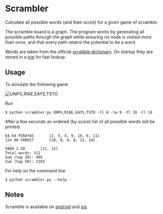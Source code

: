 # Scrambler

Calculate all possible words (and their score) for a given game of
scramble.

The scramble board is a graph. The program works by generating all
possible paths through the graph while ensuring no node is visited
more than once, and that every path retains the potential to be a
word.

Words are taken from the official
[scrabble dictionary](http://www.isc.ro/en/commands/lists.html). On
startup they are stored in a [trie](http://en.wikipedia.org/wiki/Trie)
for fast lookup.

## Usage

To simulate the following game

![UNPG,RIAE,EAYS,TSTO](/home/andrew/scrambler/example.png "Scramble! [UNPG,RIAE,EAYS,TSTO]")

Run

    $ python scrambler.py UNPG,RIAE,EAYS,TSTO -tl 8 -tw 9 -tl 10 -tl 14

After a few seconds an ordered (by score) list of all possible words
will be printed:

    64 64 PIRAYAS		[2, 5, 4, 9, 10, 6, 11]
    124 60 YAREST		[10, 9, 4, 8, 13, 14]
    ...
    5800 2 SO		[11, 15]
    Total words: 312
    Sum (top 20): 985
    Sum (top 50): 2103

For help on the command line

    $ python scrambler.py --help

## Notes

Scramble is available on
[android](https://play.google.com/store/apps/details?id=com.zynga.scramble&hl=en)
and
[ios](http://itunes.apple.com/us/app/scramble-with-friends-free/id485084223?mt=8).
